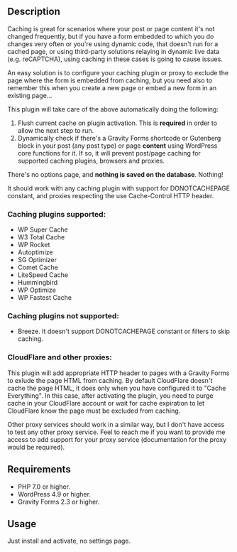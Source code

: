 ## Description
Caching is great for scenarios where your post or page content it's not changed frequently, but if you have a form embedded to which you do changes
very often or you're using dynamic code, that doesn't run for a cached page, or using third-party solutions relaying in dynamic live data (e.g. reCAPTCHA), using caching in these cases is going to cause issues.

An easy solution is to configure your caching plugin or proxy to exclude the page where the form is embedded from caching, but you need also to remember this when you create a new page or embed a new form in an existing page...

This plugin will take care of the above automatically doing the following:

1. Flush current cache on plugin activation. This is **required** in order to allow the next step to run.
2. Dynamically check if there's a Gravity Forms shortcode or Gutenberg block in your post (any post type) or page **content** using WordPress core functions for it.
If so, it will prevent post/page caching for supported caching plugins, browsers and proxies.

There's no options page, and **nothing is saved on the database**. Nothing!

It should work with any caching plugin with support for DONOTCACHEPAGE constant, and proxies respecting the use Cache-Control HTTP header.

### Caching plugins **supported**:

* WP Super Cache
* W3 Total Cache
* WP Rocket
* Autoptimize
* SG Optimizer
* Comet Cache
* LiteSpeed Cache
* Hummingbird
* WP Optimize
* WP Fastest Cache

### Caching plugins **not supported**:

* Breeze. It doesn't support DONOTCACHEPAGE constant or filters to skip caching.

### CloudFlare and other proxies:

This plugin will add appropriate HTTP header to pages with a Gravity Forms to exlude the page HTML from caching. By default CloudFlare doesn't cache the page HTML,
it does only when you have configured it to "Cache Everything". In this case, after activating the plugin, you need to purge cache in your CloudFlare account or wait
for cache expiration to let CloudFlare know the page must be excluded from caching.

Other proxy services should work in a similar way, but I don't have access to test any other proxy service. Feel to reach me if you want to provide me access to add support
for your proxy service (documentation for the proxy would be required).

## Requirements

* PHP 7.0 or higher.
* WordPress 4.9 or higher.
* Gravity Forms 2.3 or higher.

## Usage

Just install and activate, no settings page.
